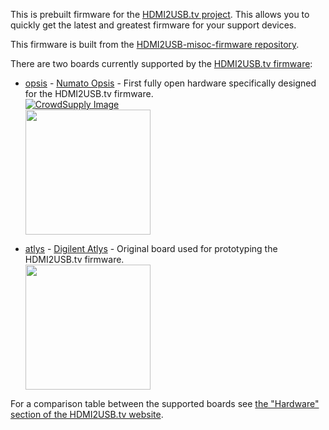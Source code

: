 This is prebuilt firmware for the [HDMI2USB.tv project](http://hdmi2usb.tv).
This allows you to quickly get the latest and greatest firmware for your
support devices.

This firmware is built from the
[HDMI2USB-misoc-firmware repository](https://github.com/mithro/HDMI2USB-misoc-firmware).

There are two boards currently supported by the 
[HDMI2USB.tv firmware](http://hdmi2usb.tv):

 * [opsis](https://github.com/timvideos/HDMI2USB-firmware-prebuilt/tree/master/opsis/) - 
   [Numato Opsis](http://hdmi2usb.tv/numato-opsis) - First fully open hardware specifically designed for the HDMI2USB.tv firmware.
   <br> [![CrowdSupply Image](http://planet.timvideos.us/numato-opsis-crowdfunding-campaign-master/badge.png)](https://www.crowdsupply.com/numato-lab/opsis)
   <br> <img src="http://hdmi2usb.tv/img/numato-opsis.jpg" width=200>

 * [atlys](https://github.com/timvideos/HDMI2USB-firmware-prebuilt/tree/master/atlys/) -
   [Digilent Atlys](http://hdmi2usb.tv/digilent-atlys/) - Original board used for prototyping the HDMI2USB.tv firmware.
   <br> <img src="http://hdmi2usb.tv/img/digilent-atlys.jpg" width=200>

For a comparison table between the supported boards see
[the "Hardware" section of the HDMI2USB.tv website](http://hdmi2usb.tv/hardware/).


